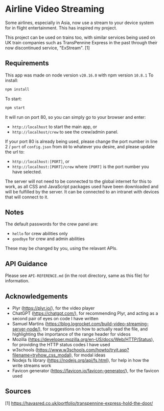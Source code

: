 # Airline Video Streaming

Some airlines, especially in Asia, now use a stream to your device system for in flight entertainment. This has inspired my project.

This project can be used on trains too, with similar services being used on UK train companies such as TransPennine Express in the past through their now discontinued service, "ExStream". [1]

## Requirements

This app was made on node version `v20.16.0` with npm version `10.8.1`
To install:
```bash
npm install
```

To start:
```bash
npm start
```

It will run on port 80, so you can simply go to your browser and enter:
- `http://localhost` to start the main app, or 
- `http://localhost/crew` to see the crew/admin panel.

If your port 80 is already being used, please change the port number in line 2 / `port` of `config.json` from `80` to whatever you desire, and please update the url to:
- `http://localhost:[PORT]`, or 
- `http://localhost:[PORT]/crew`
where `[PORT]` is the port number you have selected.

The server will not need to be connected to the global internet for this to work, as all CSS and JavaScript packages used have been downloaded and will be fulfilled by the server. It can be connected to an intranet with devices that will connect to it.

## Notes

The default passwords for the crew panel are:
- `hello` for crew abilities only
- `goodbye` for crew and admin abilities

These may be changed by you, using the relavant APIs.

## API Guidance

Please see `API-REFERENCE.md` (in the root directory, same as this file) for information.

## Acknowledgements

- Plyr (https://plyr.io/), for the video player
- ChatGPT (https://chatgpt.com/), for recommending Plyr, and acting as a second pair of eyes on code I have written
- Samuel Martins (https://blog.logrocket.com/build-video-streaming-server-node/), for suggestions on how to actually read the file, and highlighting the importance of the range header for videos
- Mozilla (https://developer.mozilla.org/en-US/docs/Web/HTTP/Status), for providing the HTTP status codes I have used
- w3schools (https://www.w3schools.com/howto/tryit.asp?filename=tryhow_css_modal), for modal ideas
- Nodejs fs library (https://nodejs.org/api/fs.html), for help in how the write streams work
- Favicon generator (https://favicon.io/favicon-generator/), for the favicon used

## Sources
[1] https://havasred.co.uk/portfolio/transpennine-express-hold-the-door/